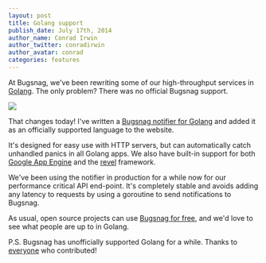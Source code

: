```yaml
---
layout: post
title: Golang support
publish_date: July 17th, 2014
author_name: Conrad Irwin
author_twitter: conradirwin
author_avatar: conrad
categories: features
---
```


At Bugsnag, we've been rewriting some of our high-throughput services in
[Golang](https://golang.org). The only problem? There was no official Bugsnag
support.

![](/img/posts/gopher-hat.jpg)

That changes today! I've written a [Bugsnag notifier for
Golang](https://github.com/bugsnag/bugsnag-go) and added it as an officially
supported language to the website.

It's designed for easy use with HTTP servers, but can automatically catch
unhandled panics in all Golang apps. We also have built-in support for both
[Google App Engine](https://appengine.google.com) and the
[revel](https://revel.github.io/) framework.

We've been using the notifier in production for a while now for our performance
critical API end-point. It's completely stable and avoids adding any latency to
requests by using a goroutine to send notifications to Bugsnag.

As usual, open source projects can use [Bugsnag for
free](/bugsnag-loves-open-source), and we'd love to see
what people are up to in Golang.

P.S. Bugsnag has unofficially supported Golang for a while. Thanks to
[everyone](https://github.com/toggl/bugsnag/network) who contributed!
